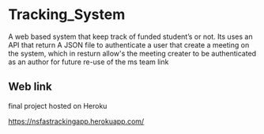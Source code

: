 # Tracking_System
A web based system that keep track of funded student’s or not.
Its uses an API that return A JSON file to authenticate a user that create a meeting on the system,
which in resturn allow's the meeting creater to be authenticated as an author for future re-use of the ms team link

## Web link
final project hosted on Heroku

https://nsfastrackingapp.herokuapp.com/
